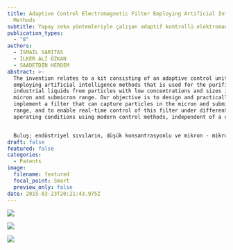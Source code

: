```yaml
---
title: Adaptive Control Electromagnetic Filter Employing Artificial Intelligence
  Methods
subtitle: Yapay zeka yöntemleriyle çalışan adaptif kontrollü elektromanyetik filtre
publication_types:
  - "8"
authors:
  - İSMAİL SARITAS
  - İLKER ALİ ÖZKAN
  - SAADETDİN HERDEM
abstract: >-
  The invention relates to a kit consisting of an adaptive control unit
  employing artificial intelligence methods that is used for the purification of
  industrial liquids from particles with low concentrations and sizes in the
  micron and submicron range. Our objective is to design and practically
  implement a filter that can capture particles in the micron and submicron
  range, and to enable real-time control of this filter under different
  operating conditions using modern control methods, independent of a computer.


  Buluş; endüstriyel sıvıların, düşük konsantrasyonlu ve mikron - mikron altı boyutlu parçacıklardan temizlenmesi için kullanılan filtrenin yapay zekâ yöntemleriyle çalışan adaptif kontrol biriminden oluşan kit ile ilgilidir. Amacımız mikron ve mikron altı boyutlu parçacıkların tutulmasını sağlayacak bir filtrenin tasarımı, pratik olarak gerçekleştirilmesi ve farklı çalışma şartları için bu filtrenin kontrolünün bilgisayardan bağımsız bir şekilde modern kontrol yöntemleri kullanarak gerçek zamanda yapılmasıdır.
draft: false
featured: false
categories:
  - Patents
image:
  filename: featured
  focal_point: Smart
  preview_only: false
date: 2015-03-23T20:21:43.975Z
---
```

![](untitled.png)

![](untitled-1-.png)

![](untitled-2-.png)